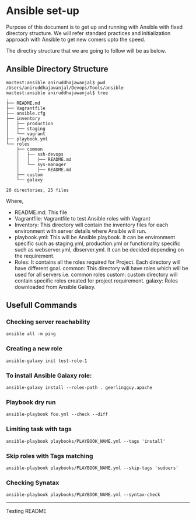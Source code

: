 # Ansible set-up

Purpose of this document is to get up and running with Ansible with fixed directory structure. We will refer standard practices and initialization approach with Ansible to get new comers upto the speed. 

The directiry structure that we are going to follow will be as below. 

## Ansible Directory Structure
```
mactest:ansible aniruddhajawanjal$ pwd
/Users/aniruddhajawanjal/Devops/Tools/ansible
mactest:ansible aniruddhajawanjal$ tree
.
├── README.md
├── Vagrantfile
├── ansible.cfg
├── inventory
│   ├── production
│   ├── staging
│   └── vagrant
├── playbook.yml
└── roles
    ├── common
    │   ├── ssh-devops
    │   │   ├── README.md
    │   └── sys-manager
    │       ├── README.md
    ├── custom
    └── galaxy

20 directories, 25 files
```

Where,

* README.md: This file
* Vagrantfile: Vagrantfile to test Ansible roles with Vagrant
* Inventory: This directory will contain the inventory files for each environment with server details where Ansible will run. 
* playbook.yml: This will be Ansible playbook. It can be environment specific such as staging.yml, production.yml or functionality specific such as webserver.yml, dbserver.yml. It can be decided depending on the requirement. 
* Roles: It contains all the roles required for Project. Each directory will have different goal.
		common: This directory will have roles which will be used for all servers  i.e. common roles
		custom: custom directory will contain specific roles created for project requirement. 
		galaxy: Roles downloaded from Ansible Galaxy.


## Usefull Commands 

### Checking server reachability
```
ansible all -m ping
```

### Creating a new role
```
ansible-galaxy init test-role-1
```

### To install Ansible Galaxy role: 
```
ansible-galaxy install --roles-path . geerlingguy.apache
```

### Playbook dry run
```
ansible-playbook foo.yml --check --diff
```

### Limiting task with tags
```
ansible-playbook playbooks/PLAYBOOK_NAME.yml --tags 'install'
```

### Skip roles with Tags matching
```
ansible-playbook playbooks/PLAYBOOK_NAME.yml --skip-tags 'sudoers'
```

### Checking Synatax
```
ansible-playbook playbooks/PLAYBOOK_NAME.yml --syntax-check
```

--------------------------------------------------------------

Testing README
